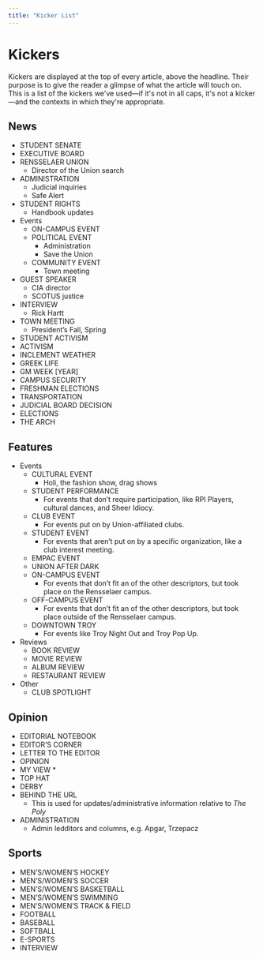 ```yaml
---
title: "Kicker List"
---
```


# Kickers
Kickers are displayed at the top of every article, above the headline. Their purpose is to give the reader a glimpse of what the article will touch on. This is a list of the kickers we've used—if it's not in all caps, it's not a kicker—and the contexts in which they're appropriate.

## News
* STUDENT SENATE
* EXECUTIVE BOARD
* RENSSELAER UNION
	* Director of the Union search
* ADMINISTRATION
	* Judicial inquiries
	* Safe Alert
* STUDENT RIGHTS
	* Handbook updates
* Events
	* ON-CAMPUS EVENT
	* POLITICAL EVENT
		* Administration
		* Save the Union
	* COMMUNITY EVENT
		* Town meeting
* GUEST SPEAKER
	* CIA director
	* SCOTUS justice
* INTERVIEW
	* Rick Hartt
* TOWN MEETING
	* President’s Fall, Spring
* STUDENT ACTIVISM
* ACTIVISM
* INCLEMENT WEATHER
* GREEK LIFE
* GM WEEK [YEAR]
* CAMPUS SECURITY
* FRESHMAN ELECTIONS
* TRANSPORTATION
* JUDICIAL BOARD DECISION
* ELECTIONS
* THE ARCH

## Features
* Events
	* CULTURAL EVENT
		* Holi, the fashion show, drag shows
	* STUDENT PERFORMANCE
		* For events that don’t require participation, like RPI Players, cultural dances, and Sheer Idiocy. 
	* CLUB EVENT
		* For events put on by Union-affiliated clubs. 
	* STUDENT EVENT
		* For events that aren’t put on by a specific organization, like a club interest meeting.
	* EMPAC EVENT
	* UNION AFTER DARK
	* ON-CAMPUS EVENT
		* For events that don’t fit an of the other descriptors, but took place on the Rensselaer campus.
	* OFF-CAMPUS EVENT
		* For events that don’t fit an of the other descriptors, but took place outside of the Rensselaer campus.
	* DOWNTOWN TROY
		* For events like Troy Night Out and Troy Pop Up. 
* Reviews
	* BOOK REVIEW
	* MOVIE REVIEW
	* ALBUM REVIEW
	* RESTAURANT REVIEW
* Other
	* CLUB SPOTLIGHT

## Opinion
* EDITORIAL NOTEBOOK
* EDITOR’S CORNER
* LETTER TO THE EDITOR
* OPINION
* MY VIEW
	* 
* TOP HAT
* DERBY
* BEHIND THE URL
	* This is used for updates/administrative information relative to _The Poly_
* ADMINISTRATION
	* Admin ledditors and columns, e.g. Apgar, Trzepacz
	
## Sports
* MEN’S/WOMEN’S HOCKEY
* MEN’S/WOMEN’S SOCCER
* MEN’S/WOMEN’S BASKETBALL
* MEN’S/WOMEN’S SWIMMING
* MEN’S/WOMEN’S TRACK & FIELD
* FOOTBALL
* BASEBALL
* SOFTBALL
* E-SPORTS
* INTERVIEW


